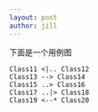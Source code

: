 ```yaml
---
layout: post
author: jill
---
```


下面是一个用例图

``` plantuml
Class11 <|.. Class12
Class13 --> Class14
Class15 ..> Class16
Class17 ..|> Class18
Class19 <--* Class20
```